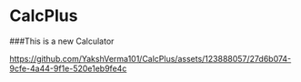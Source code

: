 # CalcPlus


###This is a new Calculator

https://github.com/YakshVerma101/CalcPlus/assets/123888057/27d6b074-9cfe-4a44-9f1e-520e1eb9fe4c